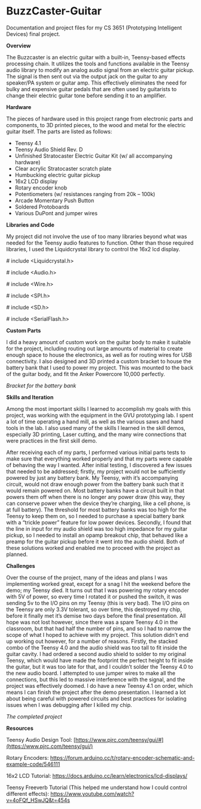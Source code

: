 # BuzzCaster-Guitar
Documentation and project files for my CS 3651 (Prototyping Intelligent Devices) final project.

**Overview**

The Buzzcaster is an electric guitar with a built-in, Teensy-based effects processing chain. It utilizes the tools and functions available in the Teensy audio library to modify an analog audio signal from an electric guitar pickup. The signal is then sent out via the output jack on the guitar to any speaker/PA system or guitar amp. This effectively eliminates the need for bulky and expensive guitar pedals that are often used by guitarists to change their electric guitar tone before sending it to an amplifier.

**Hardware**

The pieces of hardware used in this project range from electronic parts and components, to 3D printed pieces, to the wood and metal for the electric guitar itself. The parts are listed as follows:

- Teensy 4.1
- Teensy Audio Shield Rev. D
- Unfinished Stratocaster Electric Guitar Kit (w/ all accompanying hardware)
- Clear acrylic Stratocaster scratch plate
- Humbucking electric guitar pickup
- 16x2 LCD display
- Rotary encoder knob
- Potentiometers (w/ resistances ranging from 20k – 100k)
- Arcade Momentary Push Button
- Soldered Protoboards
- Various DuPont and jumper wires

**Libraries and Code**

My project did not involve the use of too many libraries beyond what was needed for the Teensy audio features to function. Other than those required libraries, I used the Liquidcrystal library to control the 16x2 lcd display.

\# include &lt;Liquidcrystal.h&gt;

\# include &lt;Audio.h&gt;

\# include &lt;Wire.h&gt;

\# include &lt;SPI.h&gt;

\# include &lt;SD.h&gt;

\# include &lt;SerialFlash.h&gt;

**Custom Parts**

I did a heavy amount of custom work on the guitar body to make it suitable for the project, including routing out large amounts of material to create enough space to house the electronics, as well as for routing wires for USB connectivity. I also designed and 3D printed a custom bracket to house the battery bank that I used to power my project. This was mounted to the back of the guitar body, and fit the Anker Powercore 10,000 perfectly.

_Bracket for the battery bank_


**Skills and Iteration**

Among the most important skills I learned to accomplish my goals with this project, was working with the equipment in the GVU prototyping lab. I spent a lot of time operating a hand mill, as well as the various saws and hand tools in the lab. I also used many of the skills I learned in the skill demos, especially 3D printing, Laser cutting, and the many wire connections that were practices in the first skill demo.

After receiving each of my parts, I performed various initial parts tests to make sure that everything worked properly and that my parts were capable of behaving the way I wanted. After initial testing, I discovered a few issues that needed to be addressed; firstly, my project would not be sufficiently powered by just any battery bank. My Teensy, with it’s accompanying circuit, would not draw enough power from the battery bank such that it would remain powered on. Most battery banks have a circuit built in that powers them off when there is no longer any power draw (this way, they can conserve power when the device they’re charging, like a cell phone, is at full battery). The threshold for most battery banks was too high for the Teensy to keep them on, so I needed to purchase a special battery bank with a “trickle power” feature for low power devices. Secondly, I found that the line in input for my audio shield was too high impedance for my guitar pickup, so I needed to install an opamp breakout chip, that behaved like a preamp for the guitar pickup before it went into the audio shield. Both of these solutions worked and enabled me to proceed with the project as planned.

**Challenges**

Over the course of the project, many of the ideas and plans I was implementing worked great, except for a snag I hit the weekend before the demo; my Teensy died. It turns out that I was powering my rotary encoder with 5V of power, so every time I rotated it or pushed the switch, it was sending 5v to the I/O pins on my Teensy (this is very bad). The I/O pins on the Teensy are only 3.3V tolerant, so over time, this destroyed my chip, before it finally met it’s demise two days before the final presentation. All hope was not lost however, since there was a spare Teensy 4.0 in the classroom, but that had half the number of pins, and so I had to narrow the scope of what I hoped to achieve with my project. This solution didn’t end up working out however, for a number of reasons. Firstly, the stacked combo of the Teensy 4.0 and the audio shield was too tall to fit inside the guitar cavity. I had ordered a second audio shield to solder to my original Teensy, which would have made the footprint the perfect height to fit inside the guitar, but it was too late for that, and I couldn’t solder the Teensy 4.0 to the new audio board. I attempted to use jumper wires to make all the connections, but this led to massive interference with the signal, and the project was effectively doomed. I do have a new Teensy 4.1 on order, which means I can finish the project after the demo presentation. I learned a lot about being careful with powered circuits and best practices for isolating issues when I was debugging after I killed my chip.

_The completed project_

**Resources**

Teensy Audio Design Tool: [https://www.pjrc.com/teensy/gui/#](https://www.pjrc.com/teensy/gui/)

Rotary Encoders: <https://forum.arduino.cc/t/rotary-encoder-schematic-and-example-code/546111>

16x2 LCD Tutorial: <https://docs.arduino.cc/learn/electronics/lcd-displays/>

Teensy Freeverb Tutorial (This helped me understand how I could control different effects): <https://www.youtube.com/watch?v=4oFQf_HSwJQ&t=454s>
